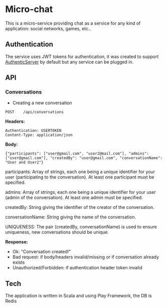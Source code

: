# Micro-chat
This is a micro-service providing chat as a service for any kind of application: social networks, games, etc..

## Authentication
The service uses JWT tokens for authentication, it was created to support [AuthenticServer](https://github.com/dmateusp/authentic-server) by default but any service can be plugged in.

## API

### Conversations

* Creating a new conversation

`POST    /api/conversations`

**Headers:**
```
Authentication: USERTOKEN
Content-Type: application/json
```

**Body:**
```
{"participants": ["user@gmail.com", "user2@mail.com"], "admins": ["user@gmail.com"], "createdBy": "user@gmail.com", "conversationName": "User and User2"}
```
participants: Array of strings, each one being a unique identifier for your user (participating to the conversation). At least one participant must be specified.

admins: Array of strings, each one being a unique identifier for your user (admin of the conversation). At least one admin must be specified.

createdBy: String giving the identifier of the creator of the conversation.

conversationName: String giving the name of the conversation.

UNIQUENESS: The pair (createdBy, conversationName) is used to ensure uniqueness, new conversations should be unique.

**Response:**
* Ok: "Conversation created!"
* Bad request: if body/headers invalid/missing or if conversation already exists
* Unauthorized/Forbidden: if authentication header token invalid



## Tech
The application is written in Scala and using Play Framework, the DB is Redis
